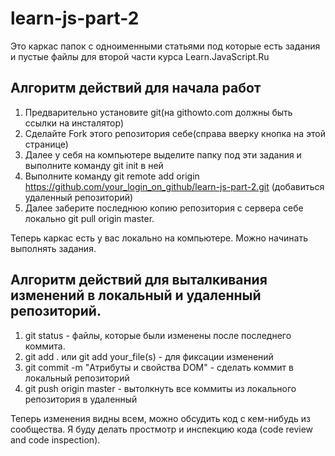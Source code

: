 # learn-js-part-2
Это каркас папок с одноименными статьями под которые есть задания и пустые файлы для второй части курса Learn.JavaScript.Ru

## Алгоритм действий для начала работ
1. Предварительно установите git(на githowto.com должны быть ссылки на инсталятор)
2. Сделайте Fork этого репозитория себе(справа вверку кнопка на этой странице)
3. Далее у себя на компьютере выделите папку под эти задания и выполните команду git init в ней
4. Выполните команду git remote add origin https://github.com/your_login_on_github/learn-js-part-2.git (добавиться удаленный репозиторий)
5. Далее заберите последнюю копию репозитория с сервера себе локально git pull origin master. 

Теперь каркас есть у вас локально на компьютере. Можно начинать выполнять задания.

## Алгоритм действий для выталкивания изменений в локальный и удаленный репозиторий.
1. git status - файлы, которые были изменены после последнего коммита.
2. git add . или git add your_file(s) - для фиксации изменений
3. git commit -m "Атрибуты и свойства DOM" - сделать коммит в локальный репозиторий
4. git push origin master - вытолкнуть все коммиты из локального репозитория в удаленный

Теперь изменения видны всем, можно обсудить код с кем-нибудь из сообщества. Я буду делать простмотр и инспекцию кода (code review and code inspection).
